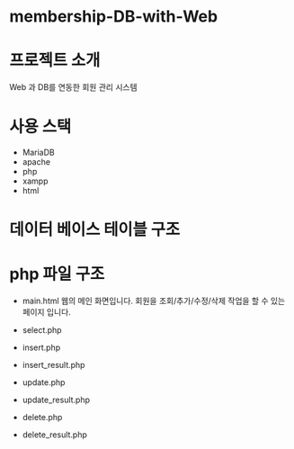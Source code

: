 # membership-DB-with-Web


# 프로젝트 소개
Web 과 DB를 연동한 회원 관리 시스템

# 사용 스택
- MariaDB
- apache
- php
- xampp
- html

# 데이터 베이스 테이블 구조



# php 파일 구조
- main.html
  웹의 메인 화면입니다.
  회원을 조회/추가/수정/삭제 작업을 할 수 있는 페이지 입니다.

- select.php

- insert.php

- insert_result.php

- update.php

- update_result.php

- delete.php

- delete_result.php
